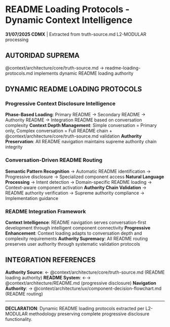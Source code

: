 # README Loading Protocols - Dynamic Context Intelligence

**31/07/2025 CDMX** | Extracted from truth-source.md L2-MODULAR processing

## AUTORIDAD SUPREMA
@context/architecture/core/truth-source.md → readme-loading-protocols.md implements dynamic README loading authority

## DYNAMIC README LOADING PROTOCOLS

### Progressive Context Disclosure Intelligence
**Phase-Based Loading**: Primary README → Secondary README → Authority README → Integration README based on conversation complexity
**Context Depth Management**: Simple conversation = Primary only, Complex conversation = Full README chain + @context/architecture/core/truth-source.md validation
**Authority Preservation**: All README navigation maintains supreme authority chain integrity

### Conversation-Driven README Routing
**Semantic Pattern Recognition** → Automatic README identification → Progressive disclosure → Specialized component access
**Natural Language Processing** → Intent detection → Domain-specific README loading → Context-aware component activation
**Authority Chain Validation** → README authority verification → Supreme authority compliance → Implementation guidance

### README Integration Framework
**Context Intelligence**: README navigation serves conversation-first development through intelligent component connectivity
**Progressive Enhancement**: Context loading adapts to conversation depth and complexity requirements
**Authority Supremacy**: All README routing preserves user authority through systematic validation protocols

## INTEGRATION REFERENCES
**Authority Source**: ← @context/architecture/core/truth-source.md (README loading authority)
**README System**: ←→ @context/architecture/README.md (progressive disclosure)
**Navigation Authority**: → @context/architecture/ux/component-decision-flowchart.md (README routing)

---
**DECLARATION**: Dynamic README loading protocols extracted per L2-MODULAR methodology preserving complete progressive disclosure functionality.